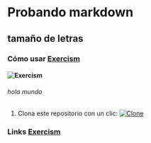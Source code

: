 # Probando markdown

## tamaño de letras

### Cómo usar [Exercism](https://exercism.org/)

#### ![Exercism](https://img.shields.io/badge/Exercism-Click%20to%20Copy-blue?style=flat-square)

###### hola mundo

1. Clona este repositorio con un clic: [![Clone](https://img.shields.io/badge/Clone-Click%20to%20Copy-blue?style=flat-square)](<javascript:void(0)>)

### Links [Exercism](https://exercism.org/)
